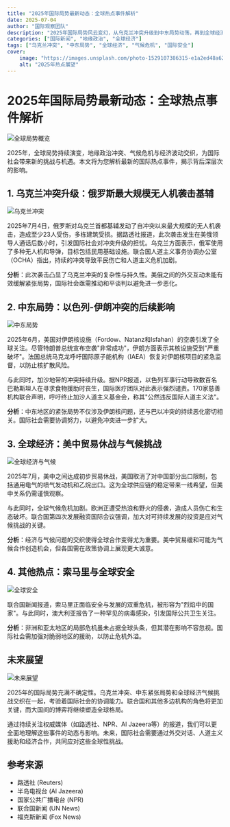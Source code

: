 ```yaml
---
title: "2025年国际局势最新动态：全球热点事件解析"
date: 2025-07-04
author: "国际观察团队"
description: "2025年国际局势风云变幻，从乌克兰冲突升级到中东局势动荡，再到全球经济与气候挑战，本文为您梳理最新国际热点事件，洞悉全球格局变化。"
categories: ["国际新闻", "地缘政治", "全球经济"]
tags: ["乌克兰冲突", "中东局势", "全球经济", "气候危机", "国际安全"]
cover:
    image: "https://images.unsplash.com/photo-1529107386315-e1a2ed48a620"
    alt: "2025年热点展望"
---
```


# 2025年国际局势最新动态：全球热点事件解析

![全球局势概览](https://images.unsplash.com/photo-1529107386315-e1a2ed48a620)

2025年，全球局势持续演变，地缘政治冲突、气候危机与经济波动交织，为国际社会带来新的挑战与机遇。本文将为您解析最新的国际热点事件，揭示背后深层次的影响。

## 1. 乌克兰冲突升级：俄罗斯最大规模无人机袭击基辅

![乌克兰冲突](https://images.unsplash.com/photo-1529634597503-139d3726fed5)

2025年7月4日，俄罗斯对乌克兰首都基辅发动了自冲突以来最大规模的无人机袭击，造成至少23人受伤，多栋建筑受损。据路透社报道，此次袭击发生在美俄领导人通话后数小时，引发国际社会对冲突升级的担忧。乌克兰方面表示，俄军使用了多种无人机和导弹，目标包括民用基础设施。联合国人道主义事务协调办公室（OCHA）指出，持续的冲突导致平民伤亡和人道主义危机加剧。

**分析**：此次袭击凸显了乌克兰冲突的复杂性与持久性。美俄之间的外交互动未能有效缓解紧张局势，国际社会亟需推动和平谈判以避免进一步恶化。

## 2. 中东局势：以色列-伊朗冲突的后续影响

![中东局势](https://images.unsplash.com/photo-1511920170033-f8396924c348)

2025年6月，美国对伊朗核设施（Fordow、Natanz和Isfahan）的空袭引发了全球关注。尽管特朗普总统宣布空袭"非常成功"，伊朗方面表示其核设施受到"严重破坏"。法国总统马克龙呼吁国际原子能机构（IAEA）恢复对伊朗核项目的紧急监督，以防止核扩散风险。

与此同时，加沙地带的冲突持续升级。据NPR报道，以色列军事行动导致数百名巴勒斯坦人在寻求食物援助时丧生，国际医疗团队对此表示强烈谴责。170家慈善机构联合声明，呼吁终止加沙人道主义基金会，称其"公然违反国际人道主义法"。

**分析**：中东地区的紧张局势不仅涉及伊朗核问题，还与巴以冲突的持续恶化密切相关。国际社会需要协调努力，以避免冲突进一步扩大。

## 3. 全球经济：美中贸易休战与气候挑战

![全球经济与气候](https://images.unsplash.com/photo-1578575437130-527eed3abbec)

2025年7月，美中之间达成初步贸易休战，美国取消了对中国部分出口限制，包括通用电气的喷气发动机和乙烷出口。这为全球供应链的稳定带来一线希望，但美中关系仍需谨慎观察。

与此同时，全球气候危机加剧。欧洲正遭受热浪和野火的侵袭，造成人员伤亡和生态破坏。联合国第四次发展融资国际会议强调，加大对可持续发展的投资是应对气候挑战的关键。

**分析**：经济与气候问题的交织使得全球合作变得尤为重要。美中贸易缓和可能为气候合作创造机会，但各国需在政策协调上展现更大诚意。

## 4. 其他热点：索马里与全球安全

![全球安全](https://images.unsplash.com/photo-1614728894747-a83421e2b9c9)

联合国新闻报道，索马里正面临安全与发展的双重危机，被形容为"烈焰中的国家"。与此同时，澳大利亚报告了一种罕见的病毒感染，引发国际公共卫生关注。

**分析**：非洲和亚太地区的局部危机虽未占据全球头条，但其潜在影响不容忽视。国际社会需加强对脆弱地区的援助，以防止危机外溢。

## 未来展望

![未来展望](https://images.unsplash.com/photo-1532187863486-abf9dbad1b69)

2025年的国际局势充满不确定性。乌克兰冲突、中东紧张局势和全球经济气候挑战交织在一起，考验着国际社会的协调能力。联合国和其他多边机构的角色将更加关键，而大国间的博弈将继续塑造全球格局。

通过持续关注权威媒体（如路透社、NPR、Al Jazeera等）的报道，我们可以更全面地理解这些事件的动态与影响。未来，国际社会需要通过外交对话、人道主义援助和经济合作，共同应对这些全球性挑战。

## 参考来源

- 路透社 (Reuters)
- 半岛电视台 (Al Jazeera)
- 国家公共广播电台 (NPR)
- 联合国新闻 (UN News)
- 福克斯新闻 (Fox News)